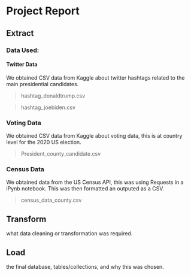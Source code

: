 # Project Report

## Extract

### Data Used:

#### Twitter Data
We obtained CSV data from Kaggle about twitter hashtags related to the main presidential candidates.

>hashtag_donaldtrump.csv

>hashtag_joebiden.csv

### Voting Data
We obtained CSV data from Kaggle about voting data, this is at country level for the 2020 US election.

>President_county_candidate.csv

### Census Data
We obtained data from the US Census API, this was using Requests in a iPynb notebook. This was then formatted an outputed as a CSV.

>census_data_county.csv

## Transform
what data cleaning or transformation was required.
## Load

the final database, tables/collections, and why this was chosen.
